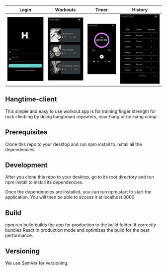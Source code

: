 Login|Workouts|Timer|History
:-:|:-:|:-:|:-:
![](image/login.png) | ![](image/workouts.png) | ![](image/timer.png) | ![](image/history.png)

## Hangtime-client
This simple and easy to use workout app is for training finger strength for rock climbing by doing hangboard repeaters, max-hang or no-hang crimp.

## Prerequisites
Clone this repo to your desktop and run npm install to install all the dependencies.

## Development
After you clone this repo to your desktop, go to its root directory and run npm install to install its dependencies.

Once the dependencies are installed, you can run npm start to start the application. You will then be able to access it at localhost:3000

## Build
npm run build builds the app for production to the build folder. It correctly bundles React in production mode and optimizes the build for the best performance.

## Versioning
We use SemVer for versioning.
